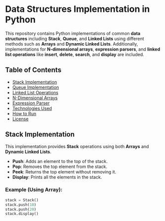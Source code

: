 # Data Structures Implementation in Python

This repository contains Python implementations of common **data structures** including **Stack**, **Queue**, and **Linked Lists** using different methods such as **Arrays** and **Dynamic Linked Lists**. Additionally, implementations for **N-dimensional arrays**, **expression parsers**, and **linked list operations** like **insert**, **delete**, **search**, and **display** are included.

## Table of Contents

- [Stack Implementation](#stack-implementation)
- [Queue Implementation](#queue-implementation)
- [Linked List Operations](#linked-list-operations)
- [N-Dimensional Arrays](#n-dimensional-arrays)
- [Expression Parser](#expression-parser)
- [Technologies Used](#technologies-used)
- [How to Run](#how-to-run)
- [License](#license)

## Stack Implementation

This implementation provides **Stack** operations using both **Arrays** and **Dynamic Linked Lists**.

- **Push**: Adds an element to the top of the stack.
- **Pop**: Removes the top element from the stack.
- **Peek**: Returns the top element without removing it.
- **Display**: Prints all the elements in the stack.

### Example (Using Array):

```python
stack = Stack()
stack.push(10)
stack.push(20)
stack.display()
